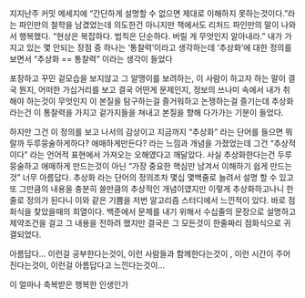 지지난주 커밋 메세지에
“간단하게 설명할 수 없으면 제대로 이해하지 못하는것이다.”라는
파인만의 철학을 남겼었는데 의도한건 아니지만 책에서도
리처드 파인만의 말이 나와서 행복했다.
“현상은 복잡하다. 법칙은 단순하다. 버릴 게 무엇인지 알아내라.”
내가 가지고 있는 몇 안되는 장점 중 하나는 ‘통찰력’이라고 생각하는데
‘추상화’에 대한 정의를 보면서 “추상화 == 통찰력” 이라는 생각이 들었다

포장하고 꾸민 겉모습을 보지않고 그 알맹이를 보려하는,
이 사람이 하고자 하는 말이 결국 뭔지,
어떠한 가십거리를 보고 결국 어떤게 문제인지,
정보의 쓰나미 속에서 내가 취해야 하는것이 무엇인지
이 본질을 탐구하는걸 즐거워하고 논쟁하는걸 즐기는데
추상화라는건 이 통찰력을 가지고 겉가지들을 쳐내고 본질을 향해 다가가는 기분이 들었다.

하지만 그건 이 정의를 보고 나서의 감상이고
지금까지 “추상화” 라는 단어를 들으면 뭐랄까 두루뭉술하게하다? 애매하게만든다?
라는 느낌과 개념을 가졌었는데 그건 “추상적이다” 라는 언어적 표현에서 가져오는 오해였다고 깨달았다.
사실 추상화한다는건 두루뭉술하고 애매하게 만드는것이 아닌
“가장 중요한 핵심만 남겨서 이해하기 쉽게 만드는것”
너무 아름답다. 추상화 라는 단어의 정의조차
몇십 몇백줄로 늘려서 설명 할 수 있고 또 그만큼의 내용을 충분히 쓸만큼의
추상적인 개념이였지만 이렇게 추상화하고나니
한줄로 정의가 된다니
이와 같은 기쁨을 저번 알고리즘 스터디에서 느낀적이 있다.
바로 점화식을 찾았을때의 희열이다.
백준에서 문제를 내기 위해서 수십줄의 문장으로 설명하고 제약조건을 걸고
그 내용을 전하려 했지만
결국은 그 모든것이 한줄짜리 점화식으로 귀결되었다.

아름답다...
이런걸 공부한다는것이, 이런 사람들과 함께한다는것이
, 이런 시간이 주어진다는것이, 이런걸 아름답다고 느낀다는것이…

이 얼마나 축복받은 행복한 인생인가
